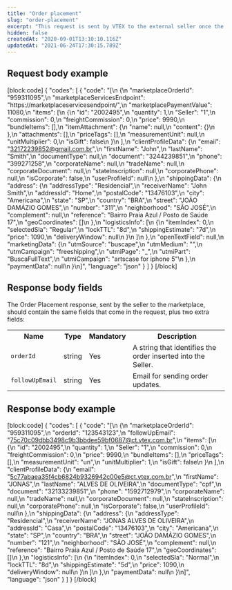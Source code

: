 ```yaml
---
title: "Order placement"
slug: "order-placement"
excerpt: "This request is sent by VTEX to the external seller once the customer finishes their checkout, to let the seller know there is a newly placed order. It does that by calling the **Order Placement** endpoint, which needs to be implemented by the seller.\n\nThe marketplace will send information such as the items contained in the cart, the client’s profile data, the shipping data, and the payment data. With all that, the seller will be able to create the order in their own store."
hidden: false
createdAt: "2020-09-01T13:10:10.116Z"
updatedAt: "2021-06-24T17:30:15.789Z"
---
```

## Request body example
[block:code]
{
  "codes": [
    {
      "code": "[\n      {\n        \"marketplaceOrderId\": \"959311095\",\n        \"marketplaceServicesEndpoint\": \"https://marketplaceservicesendpoint/\",\n        \"marketplacePaymentValue\": 11080,\n        \"items\": [\n            {\n            \"id\": \"2002495\",\n            \"quantity\": 1,\n            \"Seller\": \"1\",\n            \"commission\": 0,\n            \"freightCommission\": 0,\n            \"price\": 9990,\n            \"bundleItems\": [],\n            \"itemAttachment\": {\n                \"name\": null,\n                \"content\": {}\n            },\n            \"attachments\": [],\n            \"priceTags\": [],\n            \"measurementUnit\": null,\n            \"unitMultiplier\": 0,\n            \"isGift\": false\n            }\n        ],\n        \"clientProfileData\": {\n            \"email\": \"32172239852@gmail.com.br\",\n            \"firstName\": \"John\",\n            \"lastName\": \"Smith\",\n            \"documentType\": null,\n            \"document\": \"3244239851\",\n            \"phone\": \"399271258\",\n            \"corporateName\": null,\n            \"tradeName\": null,\n            \"corporateDocument\": null,\n            \"stateInscription\": null,\n            \"corporatePhone\": null,\n            \"isCorporate\": false,\n            \"userProfileId\": null\n        },\n        \"shippingData\": {\n            \"address\": {\n            \"addressType\": \"Residencial\",\n            \"receiverName\": \"John Smith\",\n            \"addressId\": \"Home\",\n            \"postalCode\": \"13476103\",\n            \"city\": \"Americana\",\n            \"state\": \"SP\",\n            \"country\": \"BRA\",\n            \"street\": \"JOÃO DAMÁZIO GOMES\",\n            \"number\": \"311\",\n            \"neighborhood\": \"SÃO JOSÉ\",\n            \"complement\": null,\n            \"reference\": \"Bairro Praia Azul / Posto de Saúde 17\",\n            \"geoCoordinates\": []\n            },\n            \"logisticsInfo\": [\n            {\n                \"itemIndex\": 0,\n                \"selectedSla\": \"Regular\",\n                \"lockTTL\": \"8d\",\n                \"shippingEstimate\": \"7d\",\n                \"price\": 1090,\n                \"deliveryWindow\": null\n            }\n            ]\n        },\n        \"openTextField\": null,\n        \"marketingData\": {\n            \"utmSource\": \"buscape\",\n            \"utmMedium\": \"\",\n            \"utmCampaign\": \"freeshipping\",\n            \"utmiPage\": \"_\",\n            \"utmiPart\": \"BuscaFullText\",\n            \"utmiCampaign\": \"artscase for iphone 5\"\n        },\n        \"paymentData\": null\n    }\n]",
      "language": "json"
    }
  ]
}
[/block]
## Response body fields

The Order Placement response, sent by the seller to the marketplace, should contain the same fields that come in the request, plus two extra fields:

<table>
    <tr>
        <th>Name</th>
        <th>Type</th>
        <th>Mandatory</th>
        <th>Description</th>
    </tr>
    <tr>
        <td><code>orderId</code></td>
        <td>string</td>
        <td>Yes</td>
        <td>A string that identifies the order inserted into the Seller.</td>
    </tr>
    <tr>
        <td><code>followUpEmail</code></td>
        <td>string</td>
        <td>Yes</td>
        <td>Email for sending order updates.</td>
    </tr>
</table>

## Response body example
[block:code]
{
  "codes": [
    {
      "code": "[\n    {\n      \"marketplaceOrderId\": \"959311095\",\n      \"orderId\": \"123543123\",\n      \"followUpEmail\": \"75c70c09dbb3498c9b3bbdee59bf0687@ct.vtex.com.br\",\n      \"items\": [\n        {\n          \"id\": \"2002495\",\n          \"quantity\": 1,\n          \"Seller\": \"1\",\n          \"commission\": 0,\n          \"freightCommission\": 0,\n          \"price\": 9990,\n          \"bundleItems\": [],\n          \"priceTags\": [],\n          \"measurementUnit\": \"un\",\n          \"unitMultiplier\": 1,\n          \"isGift\": false\n        }\n      ],\n      \"clientProfileData\": {\n        \"email\": \"5c77abaea35f4cb6824b9326942c00e5@ct.vtex.com.br\",\n        \"firstName\": \"JONAS\",\n        \"lastName\": \"ALVES DE OLIVEIRA\",\n        \"documentType\": \"cpf\",\n        \"document\": \"32133239851\",\n        \"phone\": \"1592712979\",\n        \"corporateName\": null,\n        \"tradeName\": null,\n        \"corporateDocument\": null,\n        \"stateInscription\": null,\n        \"corporatePhone\": null,\n        \"isCorporate\": false,\n        \"userProfileId\": null\n      },\n      \"shippingData\": {\n        \"address\": {\n          \"addressType\": \"Residencial\",\n          \"receiverName\": \"JONAS ALVES DE OLIVEIRA\",\n          \"addressId\": \"Casa\",\n          \"postalCode\": \"13476103\",\n          \"city\": \"Americana\",\n          \"state\": \"SP\",\n          \"country\": \"BRA\",\n          \"street\": \"JOÃO DAMÁZIO GOMES\",\n          \"number\": \"121\",\n          \"neighborhood\": \"SÃO JOSÉ\",\n          \"complement\": null,\n          \"reference\": \"Bairro Praia Azul / Posto de Saúde 17\",\n          \"geoCoordinates\": []\n        },\n        \"logisticsInfo\": [\n          {\n            \"itemIndex\": 0,\n            \"selectedSla\": \"Normal\",\n            \"lockTTL\": \"8d\",\n            \"shippingEstimate\": \"5d\",\n            \"price\": 1090,\n            \"deliveryWindow\": null\n          }\n        ]\n      },\n      \"paymentData\": null\n    }\n]",
      "language": "json"
    }
  ]
}
[/block]